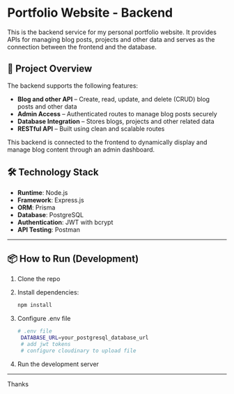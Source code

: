 # Portfolio Website - Backend

This is the backend service for my personal portfolio website. It provides APIs for managing blog posts, projects and other data and serves as the connection between the frontend and the database.

## 🚀 Project Overview

The backend supports the following features:

- **Blog and other API** – Create, read, update, and delete (CRUD) blog posts and other data
- **Admin Access** – Authenticated routes to manage blog posts securely
- **Database Integration** – Stores blogs, projects and other related data
- **RESTful API** – Built using clean and scalable routes

This backend is connected to the frontend to dynamically display and manage blog content through an admin dashboard.

## 🛠️ Technology Stack

- **Runtime**: Node.js
- **Framework**: Express.js
- **ORM**: Prisma
- **Database**: PostgreSQL
- **Authentication**: JWT with bcrypt
- **API Testing**: Postman 

---

## 📦 How to Run (Development)

1. Clone the repo

2. Install dependencies:
   ```bash
   npm install

3. Configure .env file

   ```bash
   # .env file
    DATABASE_URL=your_postgresql_database_url
    # add jwt tokens
    # configure cloudinary to upload file

4. Run the development server
 --- 
Thanks